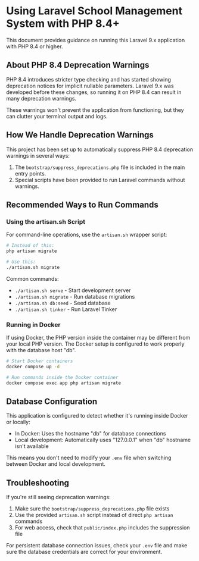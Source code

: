 # Using Laravel School Management System with PHP 8.4+

This document provides guidance on running this Laravel 9.x application with PHP 8.4 or higher.

## About PHP 8.4 Deprecation Warnings

PHP 8.4 introduces stricter type checking and has started showing deprecation notices for implicit nullable parameters. Laravel 9.x was developed before these changes, so running it on PHP 8.4 can result in many deprecation warnings.

These warnings won't prevent the application from functioning, but they can clutter your terminal output and logs.

## How We Handle Deprecation Warnings

This project has been set up to automatically suppress PHP 8.4 deprecation warnings in several ways:

1. The `bootstrap/suppress_deprecations.php` file is included in the main entry points.
2. Special scripts have been provided to run Laravel commands without warnings.

## Recommended Ways to Run Commands

### Using the artisan.sh Script

For command-line operations, use the `artisan.sh` wrapper script:

```bash
# Instead of this:
php artisan migrate

# Use this:
./artisan.sh migrate
```

Common commands:
- `./artisan.sh serve` - Start development server
- `./artisan.sh migrate` - Run database migrations
- `./artisan.sh db:seed` - Seed database
- `./artisan.sh tinker` - Run Laravel Tinker

### Running in Docker

If using Docker, the PHP version inside the container may be different from your local PHP version. The Docker setup is configured to work properly with the database host "db".

```bash
# Start Docker containers
docker compose up -d

# Run commands inside the Docker container
docker compose exec app php artisan migrate
```

## Database Configuration

This application is configured to detect whether it's running inside Docker or locally:

- In Docker: Uses the hostname "db" for database connections
- Local development: Automatically uses "127.0.0.1" when "db" hostname isn't available

This means you don't need to modify your `.env` file when switching between Docker and local development.

## Troubleshooting

If you're still seeing deprecation warnings:

1. Make sure the `bootstrap/suppress_deprecations.php` file exists
2. Use the provided `artisan.sh` script instead of direct `php artisan` commands
3. For web access, check that `public/index.php` includes the suppression file

For persistent database connection issues, check your `.env` file and make sure the 
database credentials are correct for your environment.
